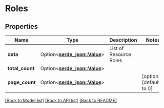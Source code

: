 # Roles

## Properties

Name | Type | Description | Notes
------------ | ------------- | ------------- | -------------
**data** | Option<[**serde_json::Value**](.md)> | List of Resource Roles | 
**total_count** | Option<[**serde_json::Value**](.md)> |  | 
**page_count** | Option<[**serde_json::Value**](.md)> |  | [optional][default to 0]

[[Back to Model list]](../README.md#documentation-for-models) [[Back to API list]](../README.md#documentation-for-api-endpoints) [[Back to README]](../README.md)


